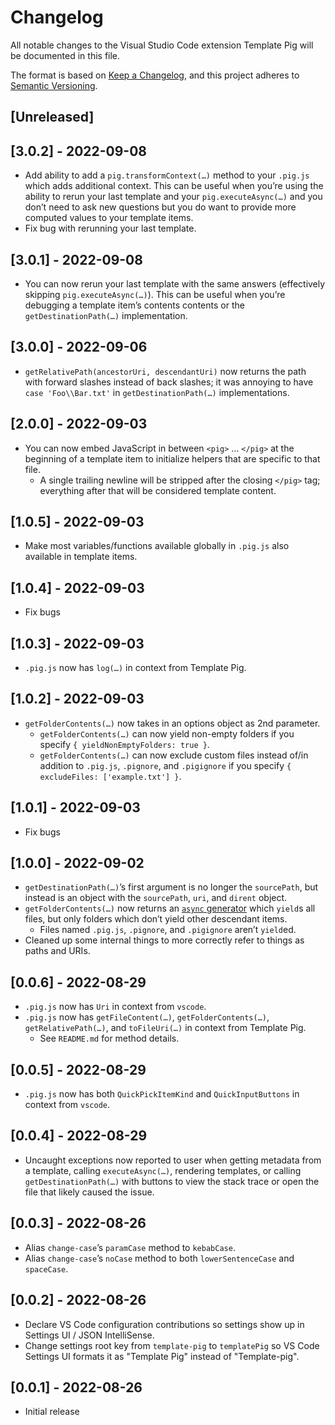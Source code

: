 # Changelog
All notable changes to the Visual Studio Code extension Template Pig will be documented in this file.

The format is based on [Keep a Changelog](https://keepachangelog.com/en/1.0.0/), and this project adheres to [Semantic Versioning](https://semver.org/spec/v2.0.0.html).

## [Unreleased]

## [3.0.2] - 2022-09-08
- Add ability to add a `pig.transformContext(…)` method to your `.pig.js` which adds additional context. This can be useful when you’re using the ability to rerun your last template and your `pig.executeAsync(…)` and you don’t need to ask new questions but you do want to provide more computed values to your template items.
- Fix bug with rerunning your last template.

## [3.0.1] - 2022-09-08
- You can now rerun your last template with the same answers (effectively skipping `pig.executeAsync(…)`). This can be useful when you’re debugging a template item’s contents contents or the `getDestinationPath(…)` implementation.

## [3.0.0] - 2022-09-06
- `getRelativePath(ancestorUri, descendantUri)` now returns the path with forward slashes instead of back slashes; it was annoying to have `case 'Foo\\Bar.txt'` in `getDestinationPath(…)` implementations.

## [2.0.0] - 2022-09-03
- You can now embed JavaScript in between `<pig>` … `</pig>` at the beginning of a template item to initialize helpers that are specific to that file.
  - A single trailing newline will be stripped after the closing `</pig>` tag; everything after that will be considered template content.

## [1.0.5] - 2022-09-03
- Make most variables/functions available globally in `.pig.js` also available in template items.

## [1.0.4] - 2022-09-03
- Fix bugs

## [1.0.3] - 2022-09-03
- `.pig.js` now has `log(…)` in context from Template Pig.

## [1.0.2] - 2022-09-03
- `getFolderContents(…)` now takes in an options object as 2nd parameter.
  - `getFolderContents(…)` can now yield non-empty folders if you specify `{ yieldNonEmptyFolders: true }`.
  - `getFolderContents(…)` can now exclude custom files instead of/in addition to `.pig.js`, `.pignore`, and `.pigignore` if you specify `{ excludeFiles: ['example.txt'] }`.

## [1.0.1] - 2022-09-03
- Fix bugs

## [1.0.0] - 2022-09-02
- `getDestinationPath(…)`’s first argument is no longer the `sourcePath`, but instead is an object with the `sourcePath`, `uri`, and `dirent` object.
- `getFolderContents(…)` now returns an [`async` generator](https://developer.mozilla.org/en-US/docs/Web/JavaScript/Reference/Global_Objects/AsyncGenerator) which `yield`s all files, but only folders which don’t yield other descendant items.
  - Files named `.pig.js`, `.pignore`, and `.pigignore` aren’t `yield`ed.
- Cleaned up some internal things to more correctly refer to things as paths and URIs.

## [0.0.6] - 2022-08-29
- `.pig.js` now has `Uri` in context from `vscode`.
- `.pig.js` now has `getFileContent(…)`, `getFolderContents(…)`, `getRelativePath(…)`, and `toFileUri(…)` in context from Template Pig.
  - See `README.md` for method details.

## [0.0.5] - 2022-08-29
- `.pig.js` now has both `QuickPickItemKind` and `QuickInputButtons` in context from `vscode`.

## [0.0.4] - 2022-08-29
- Uncaught exceptions now reported to user when getting metadata from a template, calling `executeAsync(…)`, rendering templates, or calling `getDestinationPath(…)` with buttons to view the stack trace or open the file that likely caused the issue.

## [0.0.3] - 2022-08-26
- Alias `change-case`’s `paramCase` method to `kebabCase`.
- Alias `change-case`’s `noCase` method to both `lowerSentenceCase` and `spaceCase`.

## [0.0.2] - 2022-08-26
- Declare VS Code configuration contributions so settings show up in Settings UI / JSON IntelliSense.
- Change settings root key from `template-pig` to `templatePig` so VS Code Settings UI formats it as "Template Pig" instead of "Template-pig".

## [0.0.1] - 2022-08-26
- Initial release